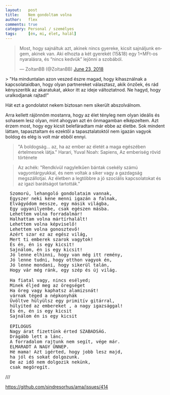 ```yaml
---
layout:   post
title:    Nem gondoltam volna
author:   flex
comments: true
category: Personal / személyes
tags:     [én, mi, élet, halál]
---
```


<div class="rightbox" style="margin-left: 1%; margin-top: .5em;"><blockquote class="twitter-tweet" data-lang="en"><p lang="hu" dir="ltr">Most, hogy sajnáltuk azt, akinek nincs gyereke, kicsit sajnáljunk engem, akinek van. Aki elhozta a két gyerekét (15&amp;18) egy 1+MFt-os nyaralásra, és “nincs kedvük” lejönni a szobából.</p>&mdash; ZoltanBB (@ZoltanBB) <a href="https://twitter.com/ZoltanBB/status/1010510787562168326?ref_src=twsrc%5Etfw">June 23, 2018</a></blockquote></div>
<script async src="https://platform.twitter.com/widgets.js" charset="utf-8"></script>
> "Ha minduntalan azon veszed észre magad, hogy kihasználnak a kapcsolataidban, hogy olyan partnereket választasz, akik önzőek, és rád kényszerítik az akaratukat, akkor itt az ideje változtatnod. Ne hagyd, hogy uralkodjanak rajtad!"

Hát ezt a gondolatot nekem biztosan nem sikerült abszolválnom.

Arra kellett rájönnöm mostanra, hogy az élet tényleg nem olyan ideális és sohasem lesz olyan, mint ahogyan azt én önmagamban elképzeltem. Azt érzem most, hogy egy kicsit belefáradtam már ebbe az életbe. Sok mindent láttam, tapasztaltam és ezektől a tapasztalatoktól nem igazán vagyok boldog és elég is volt már ebből ennyi.

> "A boldogság... az, ha az ember az életét a maga egészében értelmesnek látja." Harari, Yuval Noah: Sapiens, Az emberiség rövid története

> Az achék: "Rendkívül nagylelkűen bántak csekély számú vagyontárgyukkal, és nem voltak a siker vagy a gazdagság megszállotjai. Az életben a legtöbbre a jó szociális kapcsolatokat és az igazi barátságot tartották."

<pre style="margin-left: 1em;">
Szomorú, lehangoló gondolataim vannak,
Egyszer neki kéne menni igazán a falnak,
Elvágyódom messze, egy másik világba,
Egy ugyanilyenbe, csak egészen másba.
Lehettem volna forradalmár!
Halhattam volna mártírhalált!
Lehettem volna képviselő!
Lehettem volna gonosztevő!
Azért szar ez az egész világ, 
Mert ti emberek szarok vagytok!
És én, én is egy kicsit!
Sajnálom, én is egy kicsit!
Jó lenne elhinni, hogy van még itt remény,
Jó lenne tudni, hogy otthon vagyok én,
Jó lenne mondani, hogy sikerül talán,
Hogy vár még ránk, egy szép és új világ.

Ha fiatal vagy, nincs esélyed;
Minek éljed meg az öregséget
Ha öreg vagy kaphatsz alamizsnát!
várnak téged a népkonyhák
Üvöltve hülyülsz egy primitív gitárral,
hülyíted az embereket , a nagy igazsággal!
És én, én is egy kicsit
Sajnálom én is egy kicsit

EPILOGUS
Nagy árat fizettünk érted SZABADSÁG.
Drágább lett a lánc.
A forradalom rajtunk nem segít, vége már.
ELMARADT A NAGY ÜNNEP.
Hé mama! Azt igérted, hogy jobb lesz majd,
ha jól és sokat dolgozunk.
De az idő nem dolgozik nekünk, 
csak megöregít.
</pre>

///

https://github.com/sindresorhus/ama/issues/414